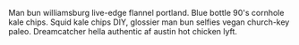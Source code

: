 Man bun williamsburg live-edge flannel portland. Blue bottle 90's cornhole kale chips. Squid kale chips DIY, glossier man bun selfies vegan church-key paleo. Dreamcatcher hella authentic af austin hot chicken lyft.